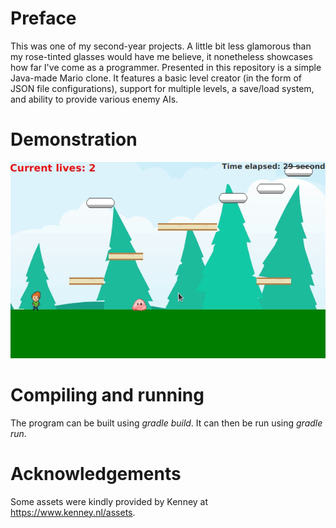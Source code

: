 # Preface
This was one of my second-year projects. A little bit less glamorous than my rose-tinted glasses would have me believe, it nonetheless showcases how far I've come as a programmer.
Presented in this repository is a simple Java-made Mario clone. It features a basic level creator (in the form of JSON file configurations), support for multiple levels, a save/load system, and ability to provide various enemy AIs. 

# Demonstration
![](./gifs/platformer.gif)

# Compiling and running
The program can be built using *gradle build*. It can then be run using *gradle run*.

# Acknowledgements
Some assets were kindly provided by Kenney at https://www.kenney.nl/assets.